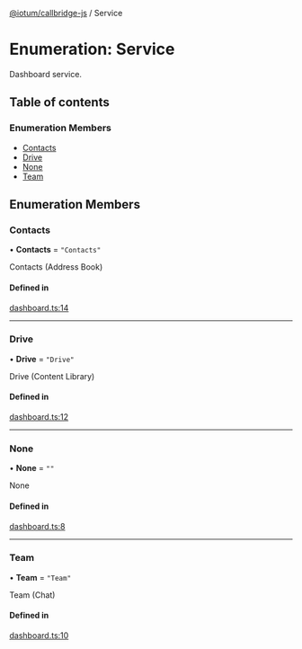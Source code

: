 [@iotum/callbridge-js](../README.md) / Service

# Enumeration: Service

Dashboard service.

## Table of contents

### Enumeration Members

- [Contacts](Service.md#contacts)
- [Drive](Service.md#drive)
- [None](Service.md#none)
- [Team](Service.md#team)

## Enumeration Members

### Contacts

• **Contacts** = ``"Contacts"``

Contacts (Address Book)

#### Defined in

[dashboard.ts:14](https://github.com/iotum/callbridge-js/blob/f54e7c1/src/dashboard.ts#L14)

___

### Drive

• **Drive** = ``"Drive"``

Drive (Content Library)

#### Defined in

[dashboard.ts:12](https://github.com/iotum/callbridge-js/blob/f54e7c1/src/dashboard.ts#L12)

___

### None

• **None** = ``""``

None

#### Defined in

[dashboard.ts:8](https://github.com/iotum/callbridge-js/blob/f54e7c1/src/dashboard.ts#L8)

___

### Team

• **Team** = ``"Team"``

Team (Chat)

#### Defined in

[dashboard.ts:10](https://github.com/iotum/callbridge-js/blob/f54e7c1/src/dashboard.ts#L10)
